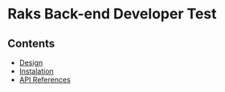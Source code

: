 # Raks Back-end Developer Test

## Contents
  * [Design](/docs/DESIGN.md)
  * [Instalation](/docs/INSTALATION.md)
  * [API References](/docs/REFERENCES.md)